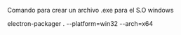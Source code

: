 Comando para crear un archivo .exe para el S.O windows

electron-packager . --platform=win32 --arch=x64